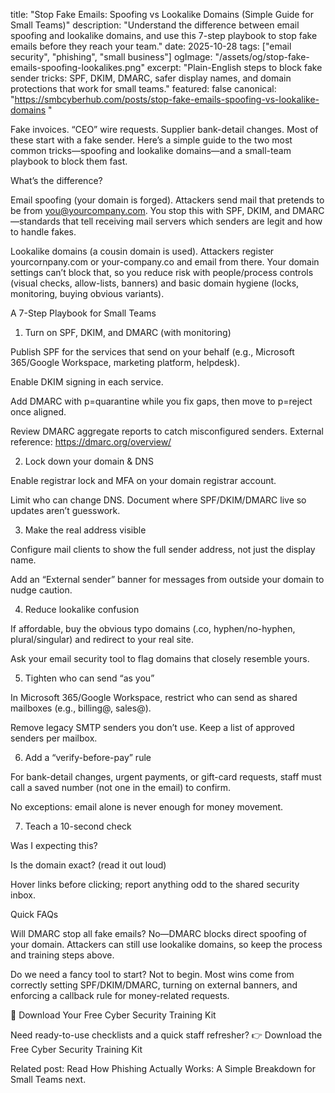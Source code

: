 title: "Stop Fake Emails: Spoofing vs Lookalike Domains (Simple Guide for Small Teams)"
description: "Understand the difference between email spoofing and lookalike domains, and use this 7-step playbook to stop fake emails before they reach your team."
date: 2025-10-28
tags: ["email security", "phishing", "small business"]
ogImage: "/assets/og/stop-fake-emails-spoofing-lookalikes.png"
excerpt: "Plain-English steps to block fake sender tricks: SPF, DKIM, DMARC, safer display names, and domain protections that work for small teams."
featured: false
canonical: "https://smbcyberhub.com/posts/stop-fake-emails-spoofing-vs-lookalike-domains
"

Fake invoices. “CEO” wire requests. Supplier bank-detail changes. Most of these start with a fake sender. Here’s a simple guide to the two most common tricks—spoofing and lookalike domains—and a small-team playbook to block them fast.

What’s the difference?

Email spoofing (your domain is forged).
Attackers send mail that pretends to be from you@yourcompany.com. You stop this with SPF, DKIM, and DMARC—standards that tell receiving mail servers which senders are legit and how to handle fakes.

Lookalike domains (a cousin domain is used).
Attackers register yourcornpany.com or your-company.co and email from there. Your domain settings can’t block that, so you reduce risk with people/process controls (visual checks, allow-lists, banners) and basic domain hygiene (locks, monitoring, buying obvious variants).

A 7-Step Playbook for Small Teams
1) Turn on SPF, DKIM, and DMARC (with monitoring)

Publish SPF for the services that send on your behalf (e.g., Microsoft 365/Google Workspace, marketing platform, helpdesk).

Enable DKIM signing in each service.

Add DMARC with p=quarantine while you fix gaps, then move to p=reject once aligned.

Review DMARC aggregate reports to catch misconfigured senders.
External reference: https://dmarc.org/overview/

2) Lock down your domain & DNS

Enable registrar lock and MFA on your domain registrar account.

Limit who can change DNS. Document where SPF/DKIM/DMARC live so updates aren’t guesswork.

3) Make the real address visible

Configure mail clients to show the full sender address, not just the display name.

Add an “External sender” banner for messages from outside your domain to nudge caution.

4) Reduce lookalike confusion

If affordable, buy the obvious typo domains (.co, hyphen/no-hyphen, plural/singular) and redirect to your real site.

Ask your email security tool to flag domains that closely resemble yours.

5) Tighten who can send “as you”

In Microsoft 365/Google Workspace, restrict who can send as shared mailboxes (e.g., billing@, sales@).

Remove legacy SMTP senders you don’t use. Keep a list of approved senders per mailbox.

6) Add a “verify-before-pay” rule

For bank-detail changes, urgent payments, or gift-card requests, staff must call a saved number (not one in the email) to confirm.

No exceptions: email alone is never enough for money movement.

7) Teach a 10-second check

Was I expecting this?

Is the domain exact? (read it out loud)

Hover links before clicking; report anything odd to the shared security inbox.

Quick FAQs

Will DMARC stop all fake emails?
No—DMARC blocks direct spoofing of your domain. Attackers can still use lookalike domains, so keep the process and training steps above.

Do we need a fancy tool to start?
Not to begin. Most wins come from correctly setting SPF/DKIM/DMARC, turning on external banners, and enforcing a callback rule for money-related requests.

🎁 Download Your Free Cyber Security Training Kit

Need ready-to-use checklists and a quick staff refresher?
👉 Download the Free Cyber Security Training Kit

Related post:
Read How Phishing Actually Works: A Simple Breakdown for Small Teams
 next.
